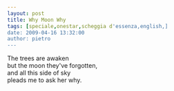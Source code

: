 ```yaml
---
layout: post
title: Why Moon Why
tags: [speciale,onestar,scheggia d'essenza,english,]
date: 2009-04-16 13:32:00
author: pietro
---
```

The trees are awaken<br/>but the moon they've forgotten,<br/>and all this side of sky<br/>pleads me to ask her why.
